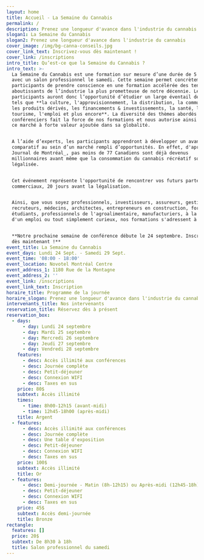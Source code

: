 ```yaml
---
layout: home
title: Accueil - La Semaine du Cannabis
permalink: /
description: Prenez une longueur d'avance dans l'industrie du cannabis
slogan1: La Semaine du Cannabis
slogan2: Prenez une longueur d'avance dans l'industrie du cannabis
cover_image: /img/bg-canna-conseils.jpg
cover_link_text: Inscrivez-vous dès maintenant !
cover_link: /inscriptions
intro_title: Qu’est-ce que la Semaine du Cannabis ?
intro_text: >-
  La Semaine du Cannabis est une formation sur mesure d’une durée de 5 jours
  avec un salon professionnel le samedi. Cette semaine permet concrètement aux
  participants de prendre conscience en une formation accélérée des tenants et
  aboutissants de l’industrie la plus prometteuse de notre décennie. Les
  participants auront donc l’opportunité d’étudier un large éventail de sujets
  tels que **la culture, l'approvisionnement, la distribution, la communication,
  les produits dérivés, les financements & investissements, la santé, le
  tourisme, l'emploi et plus encore**. La diversité des thèmes abordés par nos
  conférenciers fait la force de nos formations et nous autorise ainsi à étudier
  ce marché à forte valeur ajoutée dans sa globalité.


  A l’aide d’experts, les participants apprendront à développer un avantage
  comparatif au sein d’un marché rempli d’opportunités. En effet, d'après _Le
  Journal de Montréal_, pas moins de 77 Canadiens sont déjà devenus
  millionnaires avant même que la consommation du cannabis récréatif soit
  légalisée.


  Cet événement représente l'opportunité de rencontrer vos futurs partenaires
  commerciaux, 20 jours avant la légalisation.


  Ainsi, que vous soyez professionnels, investisseurs, assureurs, gestionnaires,
  recruteurs, médecins, architectes, entrepreneurs en construction, formateurs,
  étudiants, professionnels de l'agroalimentaire, manufacturiers, à la recherche
  d'un emploi ou tout simplement curieux, nos formations s'adressent à vous !


  **Notre prochaine semaine de conférence débute le 24 septembre. Inscrivez-vous
  dès maintenant !**
event_title: La Semaine du Cannabis
event_days: Lundi 24 Sept. - Samedi 29 Sept.
event_time: '08:00 - 18:00'
event_location: Novotel Montréal Centre
event_address_1: 1180 Rue de la Montagne
event_address_2: ''
event_link: /inscriptions
event_link_text: Inscription
horaire_title: Programme de la journée
horaire_slogan: Prenez une longueur d'avance dans l'industrie du cannabis
intervenants_title: Nos intervenants
reservation_title: Réservez dès à présent
reservation_box:
  - days:
      - day: Lundi 24 septembre
      - day: Mardi 25 septembre
      - day: Mercredi 26 septembre
      - day: Jeudi 27 septembre
      - day: Vendredi 28 septembre
    features:
      - desc: Accès illimité aux conférences
      - desc: Journée complète
      - desc: Petit-déjeuner
      - desc: Connexion WIFI
      - desc: Taxes en sus
    price: 80$
    subtext: Accès illimité
    times:
      - time: 8h00-12h15 (avant-midi)
      - time: 12h45-18h00 (après-midi)
    title: Argent
  - features:
      - desc: Accès illimité aux conférences
      - desc: Journée complète
      - desc: Une table d'exposition
      - desc: Petit-déjeuner
      - desc: Connexion WIFI
      - desc: Taxes en sus
    price: 100$
    subtext: Accès illimité
    title: Or
  - features:
      - desc: Demi-journée - Matin (8h-12h15) ou Après-midi (12h45-18h)
      - desc: Petit-déjeuner
      - desc: Connexion WIFI
      - desc: Taxes en sus
    price: 45$
    subtext: Accès demi-journée
    title: Bronze
rectangle:
  features: []
  price: 20$
  subtext: De 8h30 à 18h
  title: Salon professionnel du samedi
---
```


